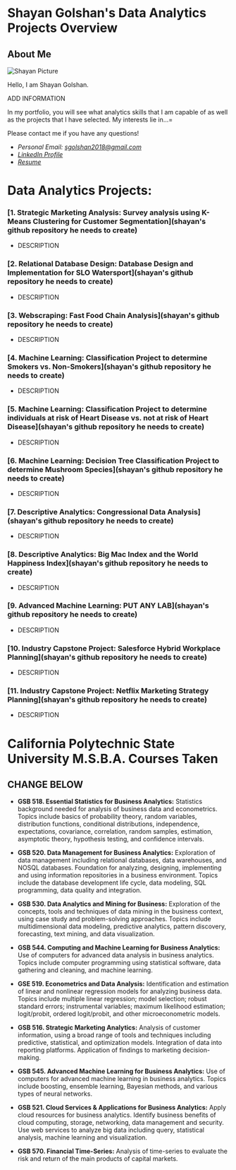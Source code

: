 # Shayan Golshan's Data Analytics Projects Overview
## About Me
![Shayan Picture](https://github.com/shy00n123/Portfolio/blob/main/Profile.jpg?raw=true) 

Hello, I am Shayan Golshan.  

ADD INFORMATION

In my portfolio, you will see what analytics skills that I am capable of as well as the projects that I have selected.  My interests lie in...=

Please contact me if you have any questions!
* *Personal Email: sgolshan2018@gmail.com*
* *[LinkedIn Profile](https://www.linkedin.com/in/shayan-golshan/)*
* *[Resume](https://github.com/shy00n123/Portfolio/blob/main/Shayan%20Golshan%20Resume.pdf)*

# Data Analytics Projects:

### [1. Strategic Marketing Analysis: Survey analysis using K-Means Clustering for Customer Segmentation](shayan's github repository he needs to create)
* DESCRIPTION

### [2. Relational Database Design:  Database Design and Implementation for SLO Watersport](shayan's github repository he needs to create)
* DESCRIPTION

### [3. Webscraping:  Fast Food Chain Analysis](shayan's github repository he needs to create)
* DESCRIPTION

### [4. Machine Learning:  Classification Project to determine Smokers vs. Non-Smokers](shayan's github repository he needs to create)
* DESCRIPTION

### [5. Machine Learning:  Classification Project to determine individuals at risk of Heart Disease vs. not at risk of Heart Disease](shayan's github repository he needs to create)
* DESCRIPTION

### [6. Machine Learning:  Decision Tree Classification Project to determine Mushroom Species](shayan's github repository he needs to create)
* DESCRIPTION

### [7. Descriptive Analytics:  Congressional Data Analysis](shayan's github repository he needs to create)
* DESCRIPTION

### [8. Descriptive Analytics:  Big Mac Index and the World Happiness Index](shayan's github repository he needs to create)
* DESCRIPTION

### [9. Advanced Machine Learning:  PUT ANY LAB](shayan's github repository he needs to create)
* DESCRIPTION

### [10. Industry Capstone Project:  Salesforce Hybrid Workplace Planning](shayan's github repository he needs to create)
* DESCRIPTION

### [11. Industry Capstone Project:  Netflix Marketing Strategy Planning](shayan's github repository he needs to create)
* DESCRIPTION

# California Polytechnic State University M.S.B.A. Courses Taken
## CHANGE BELOW

* **GSB 518. Essential Statistics for Business Analytics:**
Statistics background needed for analysis of business data and econometrics. Topics include basics of probability theory, random variables, distribution functions, conditional distributions, independence, expectations, covariance, correlation, random samples, estimation, asymptotic theory, hypothesis testing, and confidence intervals.

* **GSB 520. Data Management for Business Analytics:**
Exploration of data management including relational databases, data warehouses, and NOSQL databases. Foundation for analyzing, designing, implementing and using information repositories in a business environment. Topics include the database development life cycle, data modeling, SQL programming, data quality and integration. 

* **GSB 530. Data Analytics and Mining for Business:**
Exploration of the concepts, tools and techniques of data mining in the business context, using case study and problem-solving approaches. Topics include multidimensional data modeling, predictive analytics, pattern discovery, forecasting, text mining, and data visualization.

* **GSB 544. Computing and Machine Learning for Business Analytics:**
Use of computers for advanced data analysis in business analytics. Topics include computer programming using statistical software, data gathering and cleaning, and machine learning.

* **GSE 519. Econometrics and Data Analysis:**
Identification and estimation of linear and nonlinear regression models for analyzing business data. Topics include multiple linear regression; model selection; robust standard errors; instrumental variables; maximum likelihood estimation; logit/probit, ordered logit/probit, and other microeconometric models.

* **GSB 516. Strategic Marketing Analytics:**
Analysis of customer information, using a broad range of tools and techniques including predictive, statistical, and optimization models. Integration of data into reporting platforms. Application of findings to marketing decision-making.

* **GSB 545. Advanced Machine Learning for Business Analytics:**
Use of computers for advanced machine learning in business analytics. Topics include boosting, ensemble learning, Bayesian methods, and various types of neural networks.

* **GSB 521. Cloud Services & Applications for Business Analytics:**
Apply cloud resources for business analytics. Identify business benefits of cloud computing, storage, networking, data management and security. Use web services to analyze big data including query, statistical analysis, machine learning and visualization.

* **GSB 570. Financial Time-Series:**
Analysis of time-series to evaluate the risk and return of the main products of capital markets.
